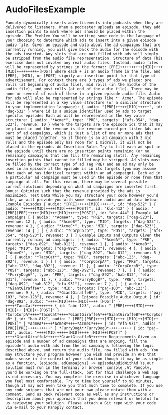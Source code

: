 # AudoFilesExample

`Panoply dynamically inserts advertisements into podcasts when they are delivered to listeners. When a podcaster
uploads an episode, they add insertion points to mark where ads should be placed within the episode.
The Problem
You will be writing some code in the language of your choosing to determine which ads to insert into a given
episode audio file. Given an episode and data about the ad campaigns that are currently running, you will give back
the audio for the episode with the ads inserted. Any slots that are not filled with ads will simply be stripped from the
audio file representation.
Structure of data
This exercise does not involve any real audio files. Instead, audio files will be represented by strings in the format:
[PRE]++++++++++[MID]++++[MID]++++++++++[POST]
where each + is an audio frame in the file, and [PRE], [MID], or [POST] signify an insertion point for that type of
advertisement. For context there are 3 types of ads we place: pre rolls (at beginning of audio file), mid rolls (in the
middle of the audio file), and post rolls (at end of the audio file). There may be none or several of each of these in a
given episode audio file.
Audio for ads will also be represented by strings like *: Acme*.
The episode will be represented in a key value structure (or a similiar structure in your implementation language):
{ audio: "[PRE]+++++[MID]+++++", id: "dag-532" }
where id is a unique identifier used by ads to target specific episodes
Each ad will be represented in the key value structure:
{ audio: "*Acme*", type: "PRE", targets: ["afs-354", "dag-523"], revenue: 10 }
where the targets are the episode ids that it may be placed in and the revenue is the revenue earned per listen
Ads are part of ad campaigns, which is just a list of one or more ads that must be placed together. So if there is an
ad campaign with 2 mid rolls and the episode only has room for 1 midroll, it will not be placed in the episode.
Ad Insertion Rules
Try to fill each ad spot in the episode until there are no insertion points remaining (or no remaining campaigns that
can fill the remaining slots). Any remaining insertion points that cannot be filled may be stripped.
Ad slots must be filled by the correct type of ad (eg PRE) and an ad may only be used in an episode if the episode is
in its targets (you may assume that each ad has identical targets within an ad campaign).
Each ad in a particular ad campaign must be used in the episode or none from that campaign at all. For this reason,
there may be several possible correct solutions depending on what ad campaigns are inserted first.
Bonus: Optimize such that the revenue provided by the ads is maximized.
Test Data
While you may structure your code however you’d like, we will provide you with some example audio and ad data
below:
Example Episodes
{ audio: "[PRE]+++++[MID]+++++", id: "dag-532" }
{ audio: "+++++[MID]++++[MID]++++[POST]", id: "kld-412" }
{ audio: "[PRE][PRE]+++++[MID]+++[MID]+++++[POST]", id: "abc-444" }
Example Ad Campaigns
[
{ audio: "*AcmeA*", type: "PRE", targets: ["dag-523"], revenue: 12 },
{ audio: "*AcmeB*", type: "MID", targets: ["dag-523"], revenue: 4 },
{ audio: "*AcmeC*", type: "MID", targets: ["dag-523"], revenue: 14 }
]
[
{ audio: "*CorpCorp*", type: "POST", targets: ["afs-354", "dag-523"], revenue: 3 }
]
Example Inputs and Outputs
Given the currently running ad campaigns:
[
{ audio: "*AcmeA*", type: "PRE", targets: ["dag-892", "hab-812"], revenue: 1 },
{ audio: "*AcmeB*", type: "MID", targets: ["dag-892", "hab-812"], revenue: 4 },
{ audio: "*AcmeC*", type: "MID", targets: ["dag-892", "hab-812"], revenue: 5 }
]
[
{ audio: "*TacoCat*", type: "MID", targets: ["abc-123", "dag-892"], revenue: 3 }
]
[
{ audio: "*CorpCorpA*", type: "PRE", targets: ["abc-123", "dag-892"], revenue: 11 },
{ audio: "*CorpCorpB*", type: "POST", targets: ["abc-123", "dag-892"], revenue: 7 },
]
[
{ audio: "*FurryDogA*", type: "PRE", targets: ["dag-892", "hab-812", "efa-931"], revenue: 11 },
{ audio: "*FurryDogB*", type: "PRE", targets: ["dag-892", "hab-812", "efa-931"], revenue: 7 },
]
[
{ audio: "*GiantGiraffeA*", type: "MID", targets: ["paj-103", "abc-123"], revenue: 9 },
{ audio: "*GiantGiraffeB*", type: "MID", targets: ["paj-103", "abc-123"], revenue: 4 },
]
Episode Possible Audio Output
{ id: "dag-892", audio:
"++++[MID]++++[MID]++++
[POST]" }
++++*TacoCat*++++++++
{ id: "abc-123", audio: "
[PRE]++++[MID]++++[MID]++
[MID]++[POST]" }
*CorpCorpA*++++*TacoCat*++++*GiantGiraffeA*++*GiantGiraffeB*++*CorpCorpB*
{ id: "hab-812", audio: "
[PRE][PRE]++++[MID]++++
[MID]++[MID]++[POST]" }
*AcmeA*++++*AcmeB*++++*AcmeC*++++
{ id: "efa-931", audio: "
[PRE][PRE]++++++++++" } *FurryDogA**FurryDogB*++++++++++
{ id: "paj-103", audio:
"++++[MID]+++++[MID]++++
[MID]++[POST]" }
++++*GiantGiraffeA*+++++*GiantGiraffeB*++++++
Requirements
Given an episode and a number of ad campaigns that are ongoing, fill the episode's audio with ads from the ad
campaigns following the logic described above, and return the audio file, now filled with ads.
You may structure your program however you wish and provide an API that makes sense in the context of your
solution though it may be as simple as a function, (episode, adCampaigns) ‑> episodeAudioWithAd Ys.our solution
must run in the terminal or browser console .At Panoply, you'd be working on the full‑stack, but for this challenge
a web app is not necessary.
You may complete the exercise in whichever language you feel most comfortable. Try to time box yourself to 90
minutes, though it may not even take you that much time to complete. If you use any code snippets that are not your
own please notate them with a comment.
Send us back relevant code as well as any instructions or description about your approach that you deem relevant
or helpful for us reviewing your solution. Please attach a Git repo with your code via e‑mail to your Panoply contact.`
